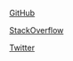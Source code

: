 [GitHub](http://github.com)

[StackOverflow](https://stackoverflow.com/users/3331528/suryakantsharma)

[Twitter](https://twitter.com/bksuryakant)
